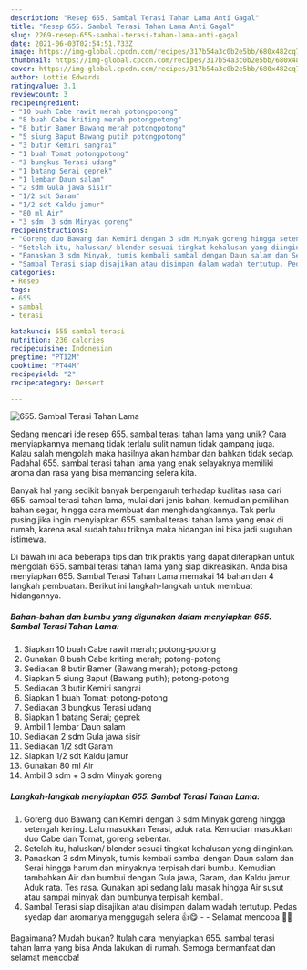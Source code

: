 ```yaml
---
description: "Resep 655. Sambal Terasi Tahan Lama Anti Gagal"
title: "Resep 655. Sambal Terasi Tahan Lama Anti Gagal"
slug: 2269-resep-655-sambal-terasi-tahan-lama-anti-gagal
date: 2021-06-03T02:54:51.733Z
image: https://img-global.cpcdn.com/recipes/317b54a3c0b2e5bb/680x482cq70/655-sambal-terasi-tahan-lama-foto-resep-utama.jpg
thumbnail: https://img-global.cpcdn.com/recipes/317b54a3c0b2e5bb/680x482cq70/655-sambal-terasi-tahan-lama-foto-resep-utama.jpg
cover: https://img-global.cpcdn.com/recipes/317b54a3c0b2e5bb/680x482cq70/655-sambal-terasi-tahan-lama-foto-resep-utama.jpg
author: Lottie Edwards
ratingvalue: 3.1
reviewcount: 3
recipeingredient:
- "10 buah Cabe rawit merah potongpotong"
- "8 buah Cabe kriting merah potongpotong"
- "8 butir Bamer Bawang merah potongpotong"
- "5 siung Baput Bawang putih potongpotong"
- "3 butir Kemiri sangrai"
- "1 buah Tomat potongpotong"
- "3 bungkus Terasi udang"
- "1 batang Serai geprek"
- "1 lembar Daun salam"
- "2 sdm Gula jawa sisir"
- "1/2 sdt Garam"
- "1/2 sdt Kaldu jamur"
- "80 ml Air"
- "3 sdm  3 sdm Minyak goreng"
recipeinstructions:
- "Goreng duo Bawang dan Kemiri dengan 3 sdm Minyak goreng hingga setengah kering. Lalu masukkan Terasi, aduk rata. Kemudian masukkan duo Cabe dan Tomat, goreng sebentar."
- "Setelah itu, haluskan/ blender sesuai tingkat kehalusan yang diinginkan."
- "Panaskan 3 sdm Minyak, tumis kembali sambal dengan Daun salam dan Serai hingga harum dan minyaknya terpisah dari bumbu. Kemudian tambahkan Air dan bumbui dengan Gula jawa, Garam, dan Kaldu jamur. Aduk rata. Tes rasa. Gunakan api sedang lalu masak hingga Air susut atau sampai minyak dan bumbunya terpisah kembali."
- "Sambal Terasi siap disajikan atau disimpan dalam wadah tertutup. Pedas syedap dan aromanya menggugah selera 👍😋  Selamat mencoba 🙏😊"
categories:
- Resep
tags:
- 655
- sambal
- terasi

katakunci: 655 sambal terasi 
nutrition: 236 calories
recipecuisine: Indonesian
preptime: "PT12M"
cooktime: "PT44M"
recipeyield: "2"
recipecategory: Dessert

---
```



![655. Sambal Terasi Tahan Lama](https://img-global.cpcdn.com/recipes/317b54a3c0b2e5bb/680x482cq70/655-sambal-terasi-tahan-lama-foto-resep-utama.jpg)

Sedang mencari ide resep 655. sambal terasi tahan lama yang unik? Cara menyiapkannya memang tidak terlalu sulit namun tidak gampang juga. Kalau salah mengolah maka hasilnya akan hambar dan bahkan tidak sedap. Padahal 655. sambal terasi tahan lama yang enak selayaknya memiliki aroma dan rasa yang bisa memancing selera kita.

Banyak hal yang sedikit banyak berpengaruh terhadap kualitas rasa dari 655. sambal terasi tahan lama, mulai dari jenis bahan, kemudian pemilihan bahan segar, hingga cara membuat dan menghidangkannya. Tak perlu pusing jika ingin menyiapkan 655. sambal terasi tahan lama yang enak di rumah, karena asal sudah tahu triknya maka hidangan ini bisa jadi suguhan istimewa.




Di bawah ini ada beberapa tips dan trik praktis yang dapat diterapkan untuk mengolah 655. sambal terasi tahan lama yang siap dikreasikan. Anda bisa menyiapkan 655. Sambal Terasi Tahan Lama memakai 14 bahan dan 4 langkah pembuatan. Berikut ini langkah-langkah untuk membuat hidangannya.

<!--inarticleads1-->

##### Bahan-bahan dan bumbu yang digunakan dalam menyiapkan 655. Sambal Terasi Tahan Lama:

1. Siapkan 10 buah Cabe rawit merah; potong-potong
1. Gunakan 8 buah Cabe kriting merah; potong-potong
1. Sediakan 8 butir Bamer (Bawang merah); potong-potong
1. Siapkan 5 siung Baput (Bawang putih); potong-potong
1. Sediakan 3 butir Kemiri sangrai
1. Siapkan 1 buah Tomat; potong-potong
1. Sediakan 3 bungkus Terasi udang
1. Siapkan 1 batang Serai; geprek
1. Ambil 1 lembar Daun salam
1. Sediakan 2 sdm Gula jawa sisir
1. Sediakan 1/2 sdt Garam
1. Siapkan 1/2 sdt Kaldu jamur
1. Gunakan 80 ml Air
1. Ambil 3 sdm + 3 sdm Minyak goreng




<!--inarticleads2-->

##### Langkah-langkah menyiapkan 655. Sambal Terasi Tahan Lama:

1. Goreng duo Bawang dan Kemiri dengan 3 sdm Minyak goreng hingga setengah kering. Lalu masukkan Terasi, aduk rata. Kemudian masukkan duo Cabe dan Tomat, goreng sebentar.
1. Setelah itu, haluskan/ blender sesuai tingkat kehalusan yang diinginkan.
1. Panaskan 3 sdm Minyak, tumis kembali sambal dengan Daun salam dan Serai hingga harum dan minyaknya terpisah dari bumbu. Kemudian tambahkan Air dan bumbui dengan Gula jawa, Garam, dan Kaldu jamur. Aduk rata. Tes rasa. Gunakan api sedang lalu masak hingga Air susut atau sampai minyak dan bumbunya terpisah kembali.
1. Sambal Terasi siap disajikan atau disimpan dalam wadah tertutup. Pedas syedap dan aromanya menggugah selera 👍😋 -  - Selamat mencoba 🙏😊




Bagaimana? Mudah bukan? Itulah cara menyiapkan 655. sambal terasi tahan lama yang bisa Anda lakukan di rumah. Semoga bermanfaat dan selamat mencoba!
